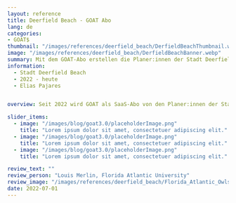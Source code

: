 ```yaml
---
layout: reference
title: Deerfield Beach - GOAT Abo
lang: de
categories:
- GOAT$
thumbnail: "/images/references/deerfield_beach/DerfieldBeachThumbnail.webp"
image: "/images/references/deerfield_beach/DerfieldBeachBanner.webp"
summary: Mit dem GOAT-Abo erstellen die Planer:innen der Stadt Deerfield Beach Erreichbarkeitsanalysen für eine Vielzahl an Planungsfragen. 
information:
  - Stadt Deerfield Beach
  - 2022 - heute
  - Elias Pajares


overview: Seit 2022 wird GOAT als SaaS-Abo von den Planer:innen der Stadt Deerfield Beach, sowie den Wissenschaftlern an der Florida Atlantic University eingesetzt. 

slider_items:
  - image: "/images/blog/goat3.0/placeholderImage.png"
    title: "Lorem ipsum dolor sit amet, consectetuer adipiscing elit."
  - image: "/images/blog/goat3.0/placeholderImage.png"
    title: "Lorem ipsum dolor sit amet, consectetuer adipiscing elit."
  - image: "/images/blog/goat3.0/placeholderImage.png"
    title: "Lorem ipsum dolor sit amet, consectetuer adipiscing elit."

review_text: ""
review_person: "Louis Merlin, Florida Atlantic University"
review_image: "/images/references/deerfield_beach/Florida_Atlantic_Owls_logo.webp"
date: 2022-07-01
---
```




